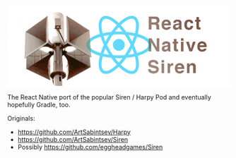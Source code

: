 
![fdsa](https://raw.githubusercontent.com/GantMan/react-native-siren/master/_art/siren-horizontal.png)

The React Native port of the popular Siren / Harpy Pod and eventually hopefully Gradle, too.

Originals:
* https://github.com/ArtSabintsev/Harpy
* https://github.com/ArtSabintsev/Siren
* Possibly https://github.com/eggheadgames/Siren
